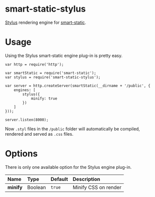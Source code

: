 smart-static-stylus
===================

[Stylus](http://npmjs.org/packages/stylus) rendering engine for [smart-static](http://github.com/trenskow/smart-static.js).

# Usage

Using the Stylus smart-static engine plug-in is pretty easy.

	var http = require('http');
	
	var smartStatic = require('smart-static');
    var stylus = require('smart-static-stylus');
    
    var server = http.createServer(smartStatic(__dirname + '/public', {
        engines: [
        	stylus({
        		minify: true
        	})
        ]
    }));
    
    server.listen(8000);

Now `.styl` files in the `/public` folder will automatically be compiled, rendered and served as `.css` files.

# Options

There is only one available option for the Stylus engine plug-in.

| Name       | Type    | Default | Description |
|:-----------|:--------|:--------|:------------|
| **minify** | Boolean | `true`  | Minify CSS on render |

